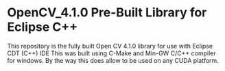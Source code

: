 # OpenCV_4.1.0 Pre-Built Library for Eclipse C++
This repository is the fully built Open CV 4.1.0 library for use with Eclipse CDT (C++) IDE
This was built using C-Make and Min-GW C/C++ compiler for windows. By the way this does allow to be used on any CUDA platform.

